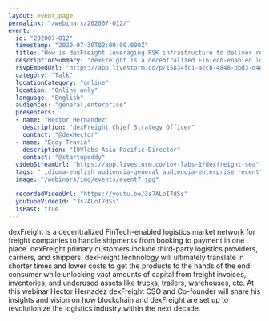 ```yaml
---
layout: event_page
permalink: "/webinars/202007-012/"
event:
  id: "202007-012"
  timestamp: "2020-07-30T02:00:00.000Z"
  title: "How is dexFreight leveraging RSK infrastructure to deliver real world solutions to the multi-trillion dollar logistics industry?"
  descriptionSummary: "dexFreight is a decentralized FinTech-enabled logistics market network for freight companies to handle shipments from booking to payment in…"
  rsvpEmbedUrl: "https://app.livestorm.co/p/15834fc1-a2cb-4848-bbd3-d4edf7923947/form"
  category: "Talk"
  locationCategory: "online"
  location: "Online only"
  language: "English"
  audiences: "general,enterprise"
  presenters:
  - name: "Hector Hernandez"
    description: "dexFreight Chief Strategy Officer"
    contact: "@dexHector"
  - name: "Eddy Travia"
    description: "IOVlabs Asia-Pacific Director"
    contact: "@startupeddy"
  videoStreamUrl: "https://app.livestorm.co/iov-labs-1/dexfreight-sea"
  tags: " idioma-english audiencia-general audiencia-enterprise recent"
  image: "/webinars/img/events/event7.jpg"

  recordedVideoUrl: "https://youtu.be/3s7ALoI7dSs"
  youtubeVideoId: "3s7ALoI7dSs"
  isPast: true
---
```



dexFreight is a decentralized FinTech-enabled logistics market network for freight companies to handle shipments from booking to payment in one place. 
dexFreight primary customers include third-party logistics providers, carriers, and shippers. dexFreight technology will ultimately translate in shorter times and lower costs to get the products to the hands of the end consumer while unlocking vast amounts of capital from freight invoices, inventories, and underused assets like trucks, trailers, warehouses, etc.
At this webinar Hector Hernadez dexFreight CSO and Co-founder will share his insights and vision on how blockchain and dexFreight are set up to revolutionize the logistics industry within the next decade.

